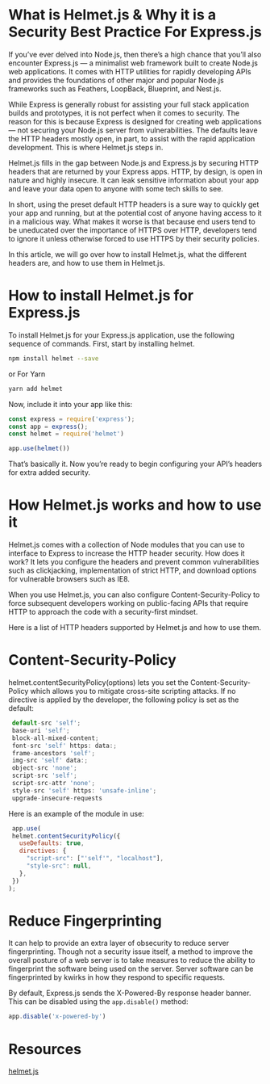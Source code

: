 # What is Helmet.js & Why it is a Security Best Practice For Express.js

If you’ve ever delved into Node.js, then there’s a high chance that you’ll also encounter Express.js — a minimalist web framework built to create Node.js web applications. It comes with HTTP utilities for rapidly developing APIs and provides the foundations of other major and popular Node.js frameworks such as Feathers, LoopBack, Blueprint, and Nest.js.
 
While Express is generally robust for assisting your full stack application builds and prototypes, it is not perfect when it comes to security. The reason for this is because Express is designed for creating web applications — not securing your Node.js server from vulnerabilities. The defaults leave the HTTP headers mostly open, in part, to assist with the rapid application development. This is where Helmet.js steps in.
 
Helmet.js fills in the gap between Node.js and Express.js by securing HTTP headers that are returned by your Express apps. HTTP, by design, is open in nature and highly insecure. It can leak sensitive information about your app and leave your data open to anyone with some tech skills to see.
 
In short, using the preset default HTTP headers is a sure way to quickly get your app and running, but at the potential cost of anyone having access to it in a malicious way. What makes it worse is that because end users tend to be uneducated over the importance of HTTPS over HTTP, developers tend to ignore it unless otherwise forced to use HTTPS by their security policies.
 
In this article, we will go over how to install Helmet.js, what the different headers are, and how to use them in Helmet.js.

# How to install Helmet.js for Express.js

To install Helmet.js for your Express.js application, use the following sequence of commands.
First, start by installing helmet.

```bash 
npm install helmet --save
```
or For Yarn 
```bash 
yarn add helmet
```

Now, include it into your app like this:
 ```javascript
const express = require('express');
const app = express();
const helmet = require('helmet')

app.use(helmet())
 ```
That’s basically it. Now you’re ready to begin configuring your API’s headers for extra added security.

# How Helmet.js works and how to use it

Helmet.js  comes with a collection of Node modules that you can use to interface to Express to increase the HTTP header security. How does it work? It lets you configure the headers and prevent common vulnerabilities such as clickjacking, implementation of strict HTTP, and download options for vulnerable browsers such as IE8.
 
When you use Helmet.js, you can also configure Content-Security-Policy to force subsequent developers working on public-facing APIs that require HTTP to approach the code with a security-first mindset.
 
Here is a list of HTTP headers supported by Helmet.js and how to use them.
 

# Content-Security-Policy
helmet.contentSecurityPolicy(options) lets you set the Content-Security-Policy which allows you to mitigate cross-site scripting attacks. If no directive is applied by the developer, the following policy is set as the default:

```javascript
 default-src 'self';
 base-uri 'self';
 block-all-mixed-content;
 font-src 'self' https: data:;
 frame-ancestors 'self';
 img-src 'self' data:;
 object-src 'none';
 script-src 'self';
 script-src-attr 'none';
 style-src 'self' https: 'unsafe-inline';
 upgrade-insecure-requests
 ```

 Here is an example of the module in use:
 
 ```javascript
  app.use(
  helmet.contentSecurityPolicy({
    useDefaults: true,
    directives: {
      "script-src": ["'self'", "localhost"],
      "style-src": null,
    },
  })
 );
 ```
  
# Reduce Fingerprinting
It can help to provide an extra layer of obsecurity to reduce server fingerprinting. Though not a security issue itself, a method to improve the overall posture of a web server is to take measures to reduce the ability to fingerprint the software being used on the server. Server software can be fingerprinted by kwirks in how they respond to specific requests.

By default, Express.js sends the X-Powered-By response header banner. This can be disabled using the `app.disable()` method:

```javascript
app.disable('x-powered-by')
```

# Resources

[helmet.js](https://helmetjs.github.io/)
